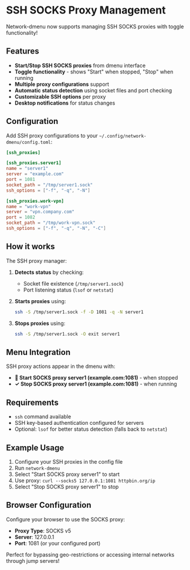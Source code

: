 # SSH SOCKS Proxy Management

Network-dmenu now supports managing SSH SOCKS proxies with toggle functionality! 

## Features

- **Start/Stop SSH SOCKS proxies** from dmenu interface
- **Toggle functionality** - shows "Start" when stopped, "Stop" when running
- **Multiple proxy configurations** support
- **Automatic status detection** using socket files and port checking
- **Customizable SSH options** per proxy
- **Desktop notifications** for status changes

## Configuration

Add SSH proxy configurations to your `~/.config/network-dmenu/config.toml`:

```toml
[ssh_proxies]

[ssh_proxies.server1]
name = "server1"
server = "example.com"
port = 1081
socket_path = "/tmp/server1.sock"
ssh_options = ["-f", "-q", "-N"]

[ssh_proxies.work-vpn]
name = "work-vpn"
server = "vpn.company.com"
port = 1082
socket_path = "/tmp/work-vpn.sock"
ssh_options = ["-f", "-q", "-N", "-C"]
```

## How it works

The SSH proxy manager:

1. **Detects status** by checking:
   - Socket file existence (`/tmp/server1.sock`)
   - Port listening status (`lsof` or `netstat`)

2. **Starts proxies** using:
   ```bash
   ssh -S /tmp/server1.sock -f -D 1081 -q -N server1
   ```

3. **Stops proxies** using:
   ```bash
   ssh -S /tmp/server1.sock -O exit server1
   ```

## Menu Integration

SSH proxy actions appear in the dmenu with:
- **🔌 Start SOCKS proxy server1 (example.com:1081)** - when stopped
- **✓ Stop SOCKS proxy server1 (example.com:1081)** - when running

## Requirements

- `ssh` command available
- SSH key-based authentication configured for servers
- Optional: `lsof` for better status detection (falls back to `netstat`)

## Example Usage

1. Configure your SSH proxies in the config file
2. Run `network-dmenu`
3. Select "Start SOCKS proxy server1" to start
4. Use proxy: `curl --socks5 127.0.0.1:1081 httpbin.org/ip`
5. Select "Stop SOCKS proxy server1" to stop

## Browser Configuration

Configure your browser to use the SOCKS proxy:
- **Proxy Type**: SOCKS v5
- **Server**: 127.0.0.1
- **Port**: 1081 (or your configured port)

Perfect for bypassing geo-restrictions or accessing internal networks through jump servers!